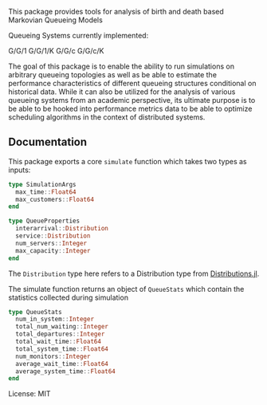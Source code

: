 This package provides tools for analysis of birth and death based Markovian Queueing Models

Queueing Systems currently implemented:

G/G/1
G/G/1/K
G/G/c
G/G/c/K

The goal of this package is to enable the ability to run simulations on arbitrary queueing topologies as well as be able to estimate the performance characteristics of different queueing structures conditional on historical data. While it can also be utilized for the analysis of various queueing systems from an academic perspective, its ultimate purpose is to be able to be hooked into performance metrics data to be able to optimize scheduling algorithms in the context of distributed systems.

## Documentation

This package exports a core ```simulate``` function which takes two types as inputs:

```julia
type SimulationArgs
  max_time::Float64
  max_customers::Float64
end
```

```julia
type QueueProperties
  interarrival::Distribution
  service::Distribution
  num_servers::Integer
  max_capacity::Integer
end
```

The ```Distribution``` type here refers to a Distribution type from [Distributions.jl](https://github.com/JuliaStats/Distributions.jl).

The simulate function returns an object of ```QueueStats``` which contain the statistics collected during simulation

```julia
type QueueStats
  num_in_system::Integer
  total_num_waiting::Integer
  total_departures::Integer
  total_wait_time::Float64
  total_system_time::Float64
  num_monitors::Integer
  average_wait_time::Float64
  average_system_time::Float64
end
```

License: MIT
